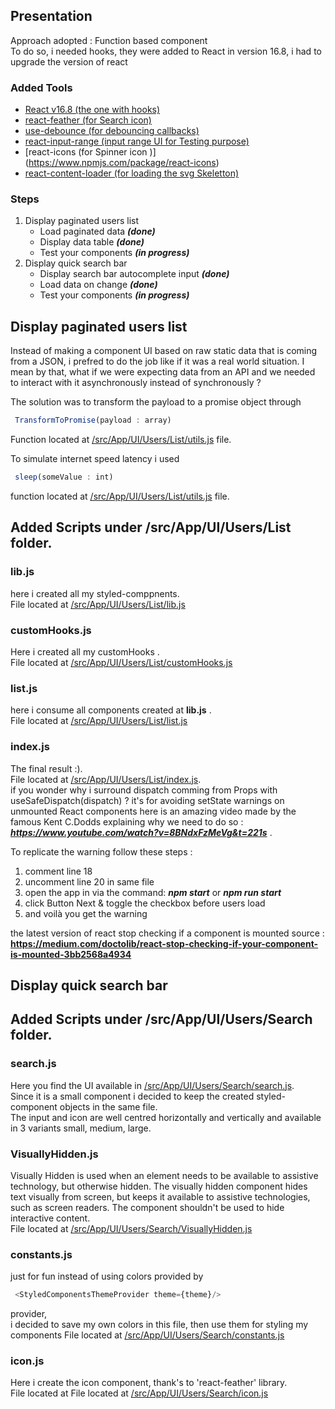 ## Presentation

Approach adopted : Function based component </br>
To do so, i needed hooks, they were added to React in version 16.8, i had to upgrade the version of react
### Added Tools 

- [React v16.8 (the one with hooks)](https://www.npmjs.com/package/react/v/16.8.0)
- [react-feather (for Search icon)](https://feathericons.com/)
- [use-debounce (for debouncing callbacks)](https://www.npmjs.com/package/use-debounce)
- [react-input-range (input range UI for Testing purpose)](https://www.npmjs.com/package/react-input-range)
- [react-icons (for Spinner icon )] (https://www.npmjs.com/package/react-icons)
- [react-content-loader (for loading the svg Skeletton)](https://github.com/danilowoz/react-content-loader)

### Steps

1. Display paginated users list 
    - Load paginated data  ***(done)***
    - Display data table   ***(done)***
    - Test your components  ***(in progress)***
2. Display quick search bar
    - Display search bar autocomplete input ***(done)***
    - Load data on change ***(done)***
    - Test your components ***(in progress)***




## Display paginated users list
Instead of making a component UI based on raw static data that is coming from a JSON, i prefred to do the job like if it was a real world situation.
I mean by that, what if we were expecting data from an API and we needed to interact with it asynchronously instead of synchronously ? 

The solution was to transform the payload to a promise object through 
```js 
 TransformToPromise(payload : array)
``` 
Function located at  [/src/App/UI/Users/List/utils.js](./src/App/UI/Users/List/utils.js) file.

To simulate internet speed latency i used
```js 
 sleep(someValue : int)
``` 
function located at  [/src/App/UI/Users/List/utils.js](./src/App/UI/Users/List/utils.js) file.
## Added Scripts under /src/App/UI/Users/List folder.
### lib.js
here i created all my styled-comppnents. <br/>
File located at [/src/App/UI/Users/List/lib.js](./src/App/UI/Users/List/lib.js)

### customHooks.js 
Here i created all my customHooks .<br/>
File  located at [/src/App/UI/Users/List/customHooks.js](./src/App/UI/Users/List/customHooks.js)

### list.js 
here i consume all components created at **lib.js** .<br/>
File located at [/src/App/UI/Users/List/list.js](./src/App/UI/Users/List/list.js)

### index.js 
The final result :).<br/>
File located at [/src/App/UI/Users/List/index.js](./src/App/UI/Users/List/index.js).<br/>
if you wonder why i surround dispatch comming from Props with  useSafeDispatch(dispatch) ?
it's for avoiding setState warnings on unmounted React components here is an amazing video made by the famous Kent C.Dodds
explaining why we need to do so : ***https://www.youtube.com/watch?v=8BNdxFzMeVg&t=221s*** .

To replicate the warning follow these steps : 
1. comment line 18 
2. uncomment line 20 in same file
3. open the app in via the command: ***npm start*** or ***npm run start***
4. click Button Next & toggle the checkbox before users load 
5. and voilà you get the warning

the latest version of react stop checking if a component is mounted source : **https://medium.com/doctolib/react-stop-checking-if-your-component-is-mounted-3bb2568a4934**



## Display quick search bar


## Added Scripts under /src/App/UI/Users/Search folder.
### search.js

Here you find the UI available in [/src/App/UI/Users/Search/search.js](./src/App/UI/Users/Search/search.js).</br>
Since it is a small component i decided to keep the created styled-component objects in the same file.</br>
The input and icon are well centred horizontally and vertically and  available in 3 variants  small, medium, large.

### VisuallyHidden.js

Visually Hidden is used when an element needs to be available to assistive technology, but otherwise hidden. The visually hidden component hides text visually from screen, but keeps it available to assistive technologies, such as screen readers. The component shouldn't be used to hide interactive content.</br> 
File located at [/src/App/UI/Users/Search/VisuallyHidden.js](./src/App/UI/Users/Search/VisuallyHidden.js)


### constants.js

just for fun instead of using colors provided by 
```js
 <StyledComponentsThemeProvider theme={theme}/>
 ```
provider,</br>
i decided to save my own colors in this file, then use them for styling my components
File located at [/src/App/UI/Users/Search/constants.js](./src/App/UI/Users/Search/constants.js)

### icon.js

Here i create the icon component, thank's to 'react-feather' library.</br>
File located at File located at [/src/App/UI/Users/Search/icon.js](./src/App/UI/Users/Search/icon.js)





